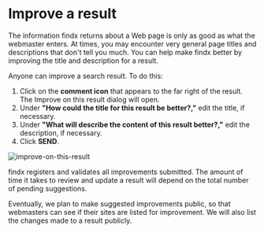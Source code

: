 # Improve a result

The information findx returns about a Web page is only as good as what the webmaster enters. At times, you may encounter very general page titles and descriptions that don't tell you much. You can help make findx better by improving the title and description for a result.


Anyone can improve a search result. To do this:


1. Click on the **comment icon** that appears to the far right of the result. The Improve on this result dialog will open.
2. Under **"How could the title for this result be better?,"** edit the title, if necessary.
3. Under **"What will describe the content of this result better?,"** edit the description, if necessary. 
4. Click **SEND**.

![improve-on-this-result](https://help.findx.com/_media/media/improve-on-this-result.png)

findx registers and validates all improvements submitted. The amount of time it takes to review and update a result will depend on the total number of pending suggestions.


Eventually, we plan to make suggested improvements public, so that webmasters can see if their sites are listed for improvement. We will also list the changes made to a result publicly.
